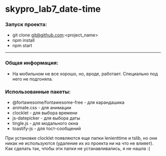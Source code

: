 # skypro_lab7_date-time
### Запуск проекта:  
- git clone git@github.com:<project_name>
- npm install  
- npm start  

______________________________________________________________________________________

### Общая информация:
- На мобильном не все хорошо, но, вроде, работает. Специально под него не подгоняла.  

### Использованные пакеты:  
- @fortawesome/fontawesome-free - для карандашика  
- animate.css - для анимации  
- clocklet - для выбора времени  
- js-datepicker - для выбора даты  
- tingle.js - для модального окна  
- toastify-js - для тост-сообщений

При установке clocklet появляются еще папки lenienttime и tslib, но они никак не используются (удаление их из проекта ни на что не влияет).
Как сделать так, чтобы эти папки не устанавливались, я не нашла :(
